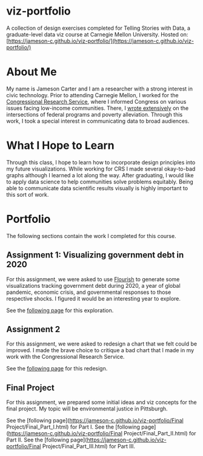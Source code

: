 # viz-portfolio
A collection of design exercises completed for Telling Stories with Data, a graduate-level data viz course at Carnegie Mellon University.
Hosted on: [https://jameson-c.github.io/viz-portfolio/](https://jameson-c.github.io/viz-portfolio/) 

# About Me
My name is Jameson Carter and I am a researcher with a strong interest in civic technology. Prior to attending Carnegie Mellon, I worked for the [Congressional Research Service](https://en.wikipedia.org/wiki/Congressional_Research_Service), where I informed Congress on various issues facing low-income communities. There, I [wrote extensively](https://crsreports.congress.gov/search/#/?termsToSearch=Jameson%20Carter&orderBy=Relevance) on the intersections of federal programs and poverty alleviation. Through this work, I took a special interest in communicating data to broad audiences.

# What I Hope to Learn
Through this class, I hope to learn how to incorporate design principles into my future visualizations. While working for CRS I made several okay-to-bad graphs although I learned a lot along the way. After graduating, I would like to apply data science to help communities solve problems equitably. Being able to communicate data scientific results visually is highly important to this sort of work.

# Portfolio
The following sections contain the work I completed for this course. 
## Assignment 1: Visualizing government debt in 2020
For this assignment, we were asked to use [Flourish](https://flourish.studio/) to generate some visualizations tracking government debt during 2020, a year of global pandemic, economic crisis, and governmental responses to those respective shocks. I figured it would be an interesting year to explore.

See the [following page](https://jameson-c.github.io/viz-portfolio/Assignments/assignment_1.html) for this exploration.

## Assignment 2
For this assignment, we were asked to redesign a chart that we felt could be improved. I made the brave choice to critique a bad chart that I made in my work with the Congressional Research Service.

See the [following page](https://jameson-c.github.io/viz-portfolio/Assignments/assignment_3_4.html) for this redesign.

## Final Project
For this assignment, we prepared some initial ideas and viz concepts for the final project. My topic will be environmental justice in Pittsburgh.

See the [following page](https://jameson-c.github.io/viz-portfolio/Final Project/Final_Part_I.html) for Part I.
See the [following page](https://jameson-c.github.io/viz-portfolio/Final Project/Final_Part_II.html) for Part II.
See the [following page](https://jameson-c.github.io/viz-portfolio/Final Project/Final_Part_III.html) for Part III.
